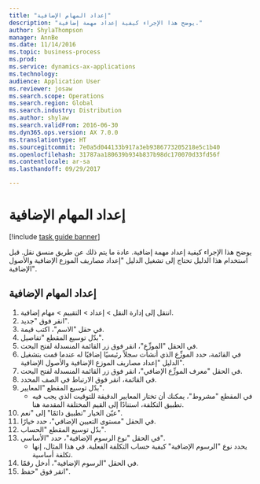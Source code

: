 ```yaml
--- 
title: "إعداد المهام الإضافية"
description: "يوضح هذا الإجراء كيفية إعداد مهمة إضافية."
author: ShylaThompson
manager: AnnBe
ms.date: 11/14/2016
ms.topic: business-process
ms.prod: 
ms.service: dynamics-ax-applications
ms.technology: 
audience: Application User
ms.reviewer: josaw
ms.search.scope: Operations
ms.search.region: Global
ms.search.industry: Distribution
ms.author: shylaw
ms.search.validFrom: 2016-06-30
ms.dyn365.ops.version: AX 7.0.0
ms.translationtype: HT
ms.sourcegitcommit: 7e0a5d044133b917a3eb9386773205218e5c1b40
ms.openlocfilehash: 31787aa180639b934b837b98dc170070d33fd56f
ms.contentlocale: ar-sa
ms.lasthandoff: 09/29/2017

---
```

# <a name="set-up-accessorial-assignments"></a>إعداد المهام الإضافية

[!include [task guide banner](../../includes/task-guide-banner.md)]

يوضح هذا الإجراء كيفية إعداد مهمة إضافية. عادة ما يتم ذلك عن طريق منسق نقل. قبل استخدام هذا الدليل تحتاج إلى تشغيل الدليل "إعداد مصاريف الموزع الإضافية والأصول الإضافية‬".


## <a name="set-up-accessorial-assignment"></a>إعداد المهام الإضافية
1. انتقل إلى إدارة النقل > إعداد > التقييم‬ > مهام إضافية.
2. انقر فوق "جديد".
3. في حقل "الاسم"، اكتب قيمة.
4. بدّل توسيع المقطع "تفاصيل".
5. في الحقل "الموزِّع‬"، انقر فوق زر القائمة المنسدلة لفتح البحث.
6. في القائمة، حدد الموزِّع‬ الذي أنشأت سجلاً رئيسيًا إضافيًا له عندما قمت بتشغيل الدليل "إعداد مصاريف الموزع الإضافية والأصول الإضافية‬". 
7. في الحقل "معرف الموزِّع الإضافي‬"، انقر فوق زر القائمة المنسدلة لفتح البحث.
8. في القائمة، انقر فوق الارتباط في الصف المحدد.
9. بدّل توسيع المقطع "المعايير".
    * في المقطع "مشروط‬"، يمكنك أن تختار المعايير الدقيقة للتوقيت الذي يجب فيه تطبيق التكلفة، استنادًا إلى القيم المختلفة المقدمة هنا.  
10. عيّن الخيار "تطبيق دائمًا‬‬‬" إلى "نعم".
11. في الحقل "مستوى التعيين الإضافي‬"، حدد خيارًا.
12. بدّل توسيع المقطع "الحساب".
13. في الحقل "نوع الرسوم الإضافية‬"، حدد "الأساسي".
    * يحدد نوع "الرسوم الإضافية‬" كيفية حساب التكلفة الفعلية. في هذا المثال، إنها تكلفة أساسية.  
14. في الحقل "الرسوم الإضافية‬"، أدخل رقمًا.
15. انقر فوق "حفظ".


